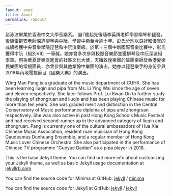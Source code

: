 ```yaml
---
layout: page
title: About
permalink: /about/
---
```


彭泳汶畢業於香港中文大學音樂系。 自7歲起先後隨李英煒老師學習柳琴和琵琶，後隨雷群安老師深造柳琴與中阮，學習中樂至今逾十年。彭氏分別以良好和優異的成績考獲中央音樂學院琵琶和中阮演奏級。於第十三屆中新國際音樂比賽中，彭氏獲得中阮（組別VII）一等獎。她亦曾多次參與校際音樂節並獲柳琴及中阮深造組季軍。現為華夏音樂促進會的社區文化大使，天籟敦煌樂團的駐團樂師及香港愛樂民樂團的常規團員，亦曾參與其他業餘中樂團的演出。她亦以琵琶樂手的身份參與2018年內地電視節目《國樂大典》的演出。

Wing Man Pang is a graduate of the music department of CUHK. She has been learning liuqin and pipa from Ms. Li Ying Wai since the age of seven and eleven respectively. She later follows Prof. Lui Kwan On to further study the playing of zhongruan and liuqin and has been playing Chinese music for more than ten years. She was graded merit and distinction in the Central Conservatory of Music performance diploma of pipa and zhongruan respectively. She was also active in past Hong Kong Schools Music Festival and had received second-runner up in the advanced category of liuqin and zhongruan. Pang is currently one of the cultural ambassadors of Hua Xia Chinese Music Association, resident ruan musician of Hong Kong Gaudeamus Dunhuang Ensemble, and a regular member of Hong Kong Music Lover Chinese Orchestra. She also participated in the performance of Chinese TV programme "Guoyue Dadian" as a pipa player in 2018.

This is the base Jekyll theme. You can find out more info about customizing your Jekyll theme, as well as basic Jekyll usage documentation at [jekyllrb.com](https://jekyllrb.com/)

You can find the source code for Minima at GitHub:
[jekyll][jekyll-organization] /
[minima](https://github.com/jekyll/minima)

You can find the source code for Jekyll at GitHub:
[jekyll][jekyll-organization] /
[jekyll](https://github.com/jekyll/jekyll)


[jekyll-organization]: https://github.com/jekyll

